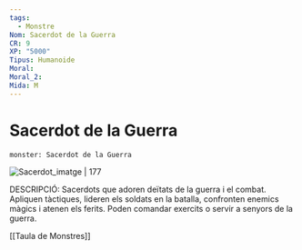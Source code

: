 ```yaml
---
tags:
  - Monstre
Nom: Sacerdot de la Guerra
CR: 9
XP: "5000"
Tipus: Humanoide
Moral: 
Moral_2: 
Mida: M
---
```

# Sacerdot de la Guerra

```statblock
monster: Sacerdot de la Guerra
```

![Sacerdot_imatge | 177](https://normacsilverkin.wordpress.com/wp-content/uploads/2018/11/nasoj_image.jpg?w=564)

DESCRIPCIÓ: 
Sacerdots que adoren deïtats de la guerra i el combat. Apliquen tàctiques, lideren els soldats en la batalla, confronten enemics màgics i atenen els ferits. Poden comandar exercits o servir a senyors de la guerra.

[[Taula de Monstres]]
